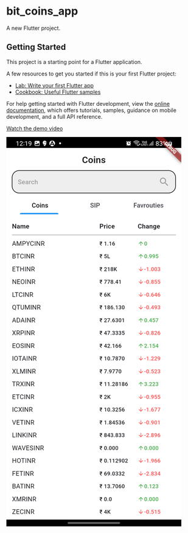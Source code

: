 # bit_coins_app

A new Flutter project.

## Getting Started

This project is a starting point for a Flutter application.

A few resources to get you started if this is your first Flutter project:

- [Lab: Write your first Flutter app](https://docs.flutter.dev/get-started/codelab)
- [Cookbook: Useful Flutter samples](https://docs.flutter.dev/cookbook)

For help getting started with Flutter development, view the
[online documentation](https://docs.flutter.dev/), which offers tutorials,
samples, guidance on mobile development, and a full API reference.

[Watch the demo video](https://github.com/rehamanshaik234/bit_coin_app/blob/main/lib/Untitled%20video%20-%20Made%20with%20Clipchamp.mp4)

![Alt text](https://github.com/rehamanshaik234/bit_coin_app/blob/main/lib/Screenshot_20240817_121905.png)

